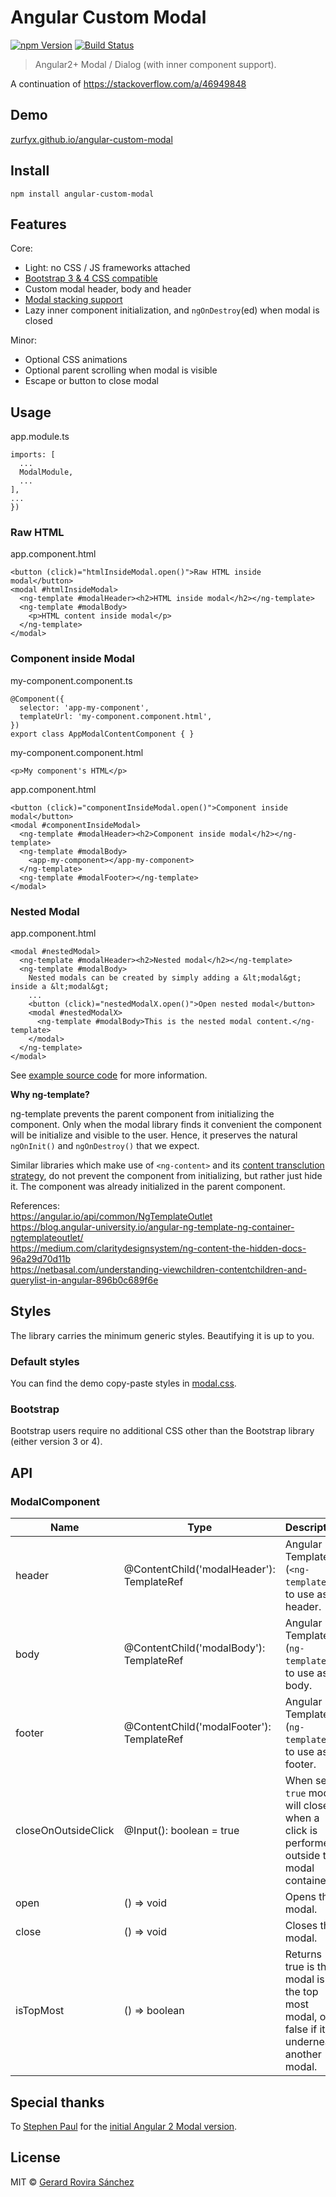 # Angular Custom Modal

[![npm Version](https://img.shields.io/npm/v/angular-custom-modal.svg)](https://www.npmjs.com/package/angular-custom-modal)
[![Build Status](https://travis-ci.org/zurfyx/angular-custom-modal.svg?branch=master)](https://travis-ci.org/zurfyx/angular-custom-modal)

> Angular2+ Modal / Dialog (with inner component support).

A continuation of https://stackoverflow.com/a/46949848

## Demo

[zurfyx.github.io/angular-custom-modal](https://zurfyx.github.io/angular-custom-modal/)

## Install

```
npm install angular-custom-modal
```

## Features

Core:

- Light: no CSS / JS frameworks attached
- [Bootstrap 3 & 4 CSS compatible](#bootstrap)
- Custom modal header, body and header
- [Modal stacking support](#nested-modal)
- Lazy inner component initialization, and `ngOnDestroy`(ed) when modal is closed

Minor:

- Optional CSS animations
- Optional parent scrolling when modal is visible
- Escape or button to close modal

## Usage

app.module.ts

```
imports: [
  ...
  ModalModule,
  ...
],
...
})
```

### Raw HTML

app.component.html

```
<button (click)="htmlInsideModal.open()">Raw HTML inside modal</button>
<modal #htmlInsideModal>
  <ng-template #modalHeader><h2>HTML inside modal</h2></ng-template>
  <ng-template #modalBody>
    <p>HTML content inside modal</p>
  </ng-template>
</modal>
```

### Component inside Modal

my-component.component.ts

```
@Component({
  selector: 'app-my-component',
  templateUrl: 'my-component.component.html',
})
export class AppModalContentComponent { }
```

my-component.component.html

```
<p>My component's HTML</p>
```

app.component.html

```
<button (click)="componentInsideModal.open()">Component inside modal</button>
<modal #componentInsideModal>
  <ng-template #modalHeader><h2>Component inside modal</h2></ng-template>
  <ng-template #modalBody>
    <app-my-component></app-my-component>
  </ng-template>
  <ng-template #modalFooter></ng-template>
</modal>
```

### Nested Modal

app.component.html

```
<modal #nestedModal>
  <ng-template #modalHeader><h2>Nested modal</h2></ng-template>
  <ng-template #modalBody>
    Nested modals can be created by simply adding a &lt;modal&gt; inside a &lt;modal&gt;
    ...
    <button (click)="nestedModalX.open()">Open nested modal</button>
    <modal #nestedModalX>
      <ng-template #modalBody>This is the nested modal content.</ng-template>
    </modal>
  </ng-template>
</modal>
```

See [example source code](https://github.com/zurfyx/angular-custom-modal/tree/master/example/app) for more information.

**Why ng-template?**

ng-template prevents the parent component from initializing the component. Only when the modal library finds it convenient the component will be initialize and visible to the user. Hence, it preserves the natural `ngOnInit()` and `ngOnDestroy()` that we expect.

Similar libraries which make use of `<ng-content>` and its [content transclution strategy](https://scotch.io/tutorials/angular-2-transclusion-using-ng-content#toc-multi-slot-transclusion), do not prevent the component from initializing, but rather just hide it. The component was already initialized in the parent component.

References:<br>
https://angular.io/api/common/NgTemplateOutlet<br>
https://blog.angular-university.io/angular-ng-template-ng-container-ngtemplateoutlet/<br>
https://medium.com/claritydesignsystem/ng-content-the-hidden-docs-96a29d70d11b<br>
https://netbasal.com/understanding-viewchildren-contentchildren-and-querylist-in-angular-896b0c689f6e<br>

## Styles

The library carries the minimum generic styles. Beautifying it is up to you.

### Default styles

You can find the demo copy-paste styles in [modal.css](https://github.com/zurfyx/angular-custom-modal/blob/master/example/app/modal.css).

### Bootstrap

Bootstrap users require no additional CSS other than the Bootstrap library (either version 3 or 4).

## API

### ModalComponent

| Name | Type | Description |
| ----| ----- | ----------- |
| header | @ContentChild('modalHeader'): TemplateRef<any> | Angular Template (`<ng-template>`) to use as header. |
| body | @ContentChild('modalBody'): TemplateRef<any> | Angular Template (`ng-template`) to use as body. |
| footer | @ContentChild('modalFooter'): TemplateRef<any> | Angular Template (`ng-template`) to use as footer. |
| closeOnOutsideClick | @Input(): boolean = true | When set to `true` modal will close when a click is performed outside the modal container. |
open | () => void | Opens the modal.
| close | () => void | Closes the modal. |
| isTopMost | () => boolean | Returns true is the modal is the top most modal, or false if it is underneath another modal. |

## Special thanks

To [Stephen Paul](https://stackoverflow.com/users/1087131/stephen-paul) for the [initial Angular 2 Modal version](https://stackoverflow.com/a/40144809/2013580).

## License

MIT © [Gerard Rovira Sánchez](//zurfyx.com)